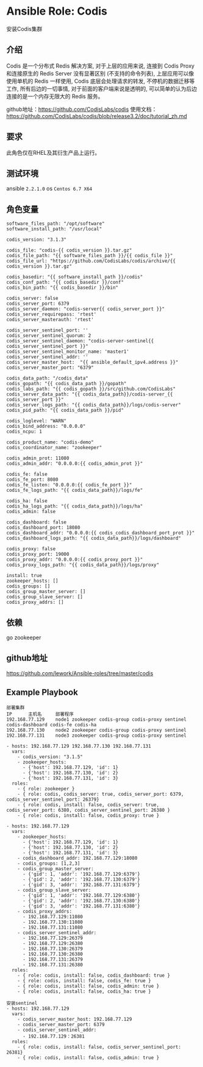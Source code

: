 # Ansible Role: Codis

安装Codis集群

## 介绍
Codis 是一个分布式 Redis 解决方案, 对于上层的应用来说, 连接到 Codis Proxy 和连接原生的 Redis Server 没有显著区别 (不支持的命令列表), 上层应用可以像使用单机的 Redis 一样使用, Codis 底层会处理请求的转发, 不停机的数据迁移等工作, 所有后边的一切事情, 对于前面的客户端来说是透明的, 可以简单的认为后边连接的是一个内存无限大的 Redis 服务。

github地址：https://github.com/CodisLabs/codis
使用文档：https://github.com/CodisLabs/codis/blob/release3.2/doc/tutorial_zh.md

## 要求

此角色仅在RHEL及其衍生产品上运行。

## 测试环境

ansible `2.2.1.0`
os `Centos 6.7 X64`

## 角色变量
	software_files_path: "/opt/software"
	software_install_path: "/usr/local"

	codis_version: "3.1.3"

	codis_file: "codis-{{ codis_version }}.tar.gz"
	codis_file_path: "{{ software_files_path }}/{{ codis_file }}"
	codis_file_url: "https://github.com/CodisLabs/codis/archive/{{ codis_version }}.tar.gz"

	codis_basedir: "{{ software_install_path }}/codis"
	codis_conf_path: "{{ codis_basedir }}/conf"
	codis_bin_path: "{{ codis_basedir }}/bin"

	codis_server: false
	codis_server_port: 6379
	codis_server_daemon: "codis-server{{ codis_server_port }}"
	codis_server_requirepass: 'rtest'
	codis_server_masterauth: 'rtest'

	codis_server_sentinel_port: ''
	codis_server_sentinel_quorum: 2
	codis_server_sentinel_daemon: "codis-server-sentinel{{ codis_server_sentinel_port }}"
	codis_server_sentinel_monitor_name: 'master1'
	codis_server_sentinel_addr: ''
	codis_server_master_host:  "{{ ansible_default_ipv4.address }}"
	codis_server_master_port: "6379"

	codis_data_path: "/codis_data"
	codis_gopath: "{{ codis_data_path }}/gopath" 
	codis_labs_path: "{{ codis_gopath }}/src/github.com/CodisLabs"
	codis_server_data_path: "{{ codis_data_path}}/codis-server_{{ codis_server_port }}"
	codis_server_logs_path: "{{ codis_data_path}}/logs/codis-server"
	codis_pid_path: "{{ codis_data_path }}/pid"

	codis_loglevel: "WARN"
	codis_bind_address: "0.0.0.0"
	codis_ncpu: 1

	codis_product_name: "codis-demo"
	codis_coordinator_name: "zookeeper"

	codis_admin_prot: 11080
	codis_admin_addr: "0.0.0.0:{{ codis_admin_prot }}"

	codis_fe: false
	codis_fe_port: 8080
	codis_fe_listen: "0.0.0.0:{{ codis_fe_port }}"
	codis_fe_logs_path: "{{ codis_data_path}}/logs/fe"

	codis_ha: false
	codis_ha_logs_path: "{{ codis_data_path}}/logs/ha"
	codis_admin: false

	codis_dashboard: false
	codis_dashboard_port: 18080
	codis_dashboard_addr: "0.0.0.0:{{ codis_codis_dashboard_port_prot }}"
	codis_dashboard_logs_path: "{{ codis_data_path}}/logs/dashboard"

	codis_proxy: false
	codis_proxy_port: 19000
	codis_proxy_addr: "0.0.0.0:{{ codis_proxy_port }}"
	codis_proxy_logs_path: "{{ codis_data_path}}/logs/proxy"

	install: true
	zookeeper_hosts: []
	codis_groups: []
	codis_group_master_server: []
	codis_group_slave_server: []
	codis_proxy_addrs: []
	
## 依赖

go
zookeeper

## github地址
https://github.com/lework/Ansible-roles/tree/master/codis

## Example Playbook

	部署集群
	IP		主机名		部署程序
	192.168.77.129    node1	zookeeper codis-group codis-proxy sentinel codis-dashboard codis-fe codis-ha
	192.168.77.130    node2	zookeeper codis-group codis-proxy sentinel
	192.168.77.131    node3	zookeeper codis-group codis-proxy sentinel
	 
    - hosts: 192.168.77.129 192.168.77.130 192.168.77.131
      vars:
        - codis_version: "3.1.5"
        - zookeeper_hosts:
          - {'host': 192.168.77.129, 'id': 1}
          - {'host': 192.168.77.130, 'id': 2}
          - {'host': 192.168.77.131, 'id': 3}
      roles:
        - { role: zookeeper }
        - { role: codis, codis_server: true, codis_server_port: 6379, codis_server_sentinel_port: 26379}
        - { role: codis, install: false, codis_server: true, codis_server_port: 6380, codis_server_sentinel_port: 26380 }
        - { role: codis, install: false, codis_proxy: true }

    - hosts: 192.168.77.129
      vars:
        - zookeeper_hosts:
          - {'host': 192.168.77.129, 'id': 1}
          - {'host': 192.168.77.130, 'id': 2}
          - {'host': 192.168.77.131, 'id': 3}
        - codis_dashboard_addr: 192.168.77.129:18080
        - codis_groups: [1,2,3] 
        - codis_group_master_server:
          - {'gid': 1, 'addr': '192.168.77.129:6379'}
          - {'gid': 2, 'addr': '192.168.77.130:6379'}
          - {'gid': 3, 'addr': '192.168.77.131:6379'}
        - codis_group_slave_server:
          - {'gid': 1, 'addr': '192.168.77.129:6380'}
          - {'gid': 2, 'addr': '192.168.77.130:6380'}
          - {'gid': 3, 'addr': '192.168.77.131:6380'}
        - codis_proxy_addrs:
          - 192.168.77.129:11080
          - 192.168.77.130:11080
          - 192.168.77.131:11080
        - codis_server_sentinel_addr:
          - 192.168.77.129:26379
          - 192.168.77.129:26380
          - 192.168.77.130:26379
          - 192.168.77.130:26380
          - 192.168.77.131:26379
          - 192.168.77.131:26380
      roles:
        - { role: codis, install: false, codis_dashboard: true }
        - { role: codis, install: false, codis_fe: true }
        - { role: codis, install: false, codis_admin: true }
        - { role: codis, install: false, codis_ha: true }
	
	安装sentinel
    - hosts: 192.168.77.129
      vars:
        - codis_server_master_host: 192.168.77.129
        - codis_server_master_port: 6379
        - codis_server_sentinel_addr: 
          - 192.168.77.129：26381
      roles:
        - { role: codis, install: false, codis_server_sentinel_port: 26381}
        - { role: codis, install: false, codis_admin: true }
